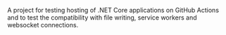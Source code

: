 A project for testing hosting of .NET Core applications on GitHub Actions and to test the compatibility with file writing, service workers and websocket connections. 